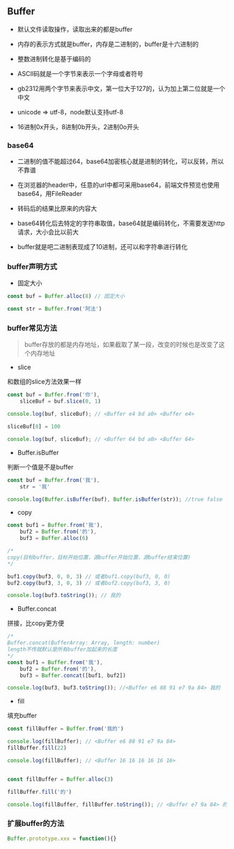 ## Buffer

- 默认文件读取操作，读取出来的都是buffer

- 内存的表示方式就是buffer，内存是二进制的，buffer是十六进制的

- 整数进制转化是基于编码的

- ASCII码就是一个字节来表示一个字母或者符号

- gb2312用两个字节来表示中文，第一位大于127的，认为加上第二位就是一个中文

- unicode => utf-8，node默认支持utf-8

- 16进制0x开头，8进制0b开头，2进制0o开头

### base64

- 二进制的值不能超过64，base64加密核心就是进制的转化，可以反转，所以不靠谱

- 在浏览器的header中，任意的url中都可采用base64，前端文件预览也使用base64，用FileReader

- 转码后的结果比原来的内容大

- base64转化后去特定的字符串取值，base64就是编码转化，不需要发送http请求，大小会比以前大

- buffer就是吧二进制表现成了10进制，还可以和字符串进行转化

### buffer声明方式

- 固定大小

```javascript
const buf = Buffer.alloc(8) // 固定大小

const str = Buffer.from('阿法')
```


### buffer常见方法

> buffer存放的都是内存地址，如果截取了某一段，改变的时候也是改变了这个内存地址
 
- slice 

和数组的slice方法效果一样

```javascript
const buf = Buffer.from('你'),
    sliceBuf = buf.slice(0, 1)

console.log(buf, sliceBuf); // <Buffer e4 bd a0> <Buffer e4>

sliceBuf[0] = 100

console.log(buf, sliceBuf); // <Buffer 64 bd a0> <Buffer 64>
```

- Buffer.isBuffer

判断一个值是不是buffer

```javascript
const buf = Buffer.from('我'),
    str = '我'

console.log(Buffer.isBuffer(buf), Buffer.isBuffer(str)); //true false
```

- copy

```javascript
const buf1 = Buffer.from('我'),
    buf2 = Buffer.from('的'),
    buf3 = Buffer.alloc(6)

/*
copy(目标buffer，目标开始位置，源buffer开始位置，源buffer结束位置)
*/

buf1.copy(buf3, 0, 0, 3) // 或者buf1.copy(buf3, 0, 0)
buf2.copy(buf3, 3, 0, 3) // 或者buf2.copy(buf3, 3, 0)

console.log(buf3.toString()); // 我的
```

- Buffer.concat

拼接，比copy更方便


```javascript
/*
Buffer.concat(BufferArray: Array, length: number)
length不传就默认是所有buffer加起来的长度
*/
const buf1 = Buffer.from('我'),
    buf2 = Buffer.from('的'),
    buf3 = Buffer.concat([buf1, buf2])

console.log(buf3, buf3.toString()); //<Buffer e6 88 91 e7 9a 84> 我的
```

- fill

填充buffer

```javascript
const fillBuffer = Buffer.from('我的')

console.log(fillBuffer); // <Buffer e6 88 91 e7 9a 84>
fillBuffer.fill(22)

console.log(fillBuffer); // <Buffer 16 16 16 16 16 16>


const fillBuffer = Buffer.alloc(3)

fillBuffer.fill('的')

console.log(fillBuffer, fillBuffer.toString()); // <Buffer e7 9a 84> 的
```

### 扩展buffer的方法

```javascript
Buffer.prototype.xxx = function(){}
```
